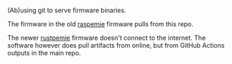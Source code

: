 (Ab)using git to serve firmware binaries.

The firmware in the old [raspemie](https://github.com/hhpberlin/raspemie) firmware pulls from this repo.

The newer [rustpemie](https://github.com/hhpberlin/rustpemie) firmware doesn't connect to the internet. The software however does pull artifacts from online, but from GitHub Actions outputs in the main repo.
